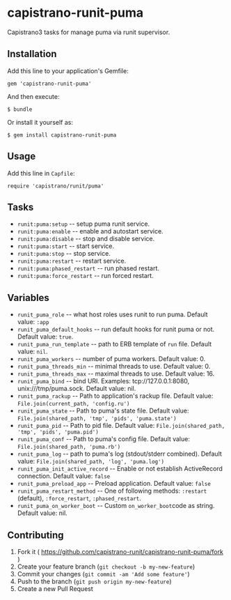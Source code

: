 # capistrano-runit-puma

Capistrano3 tasks for manage puma via runit supervisor.

## Installation

Add this line to your application's Gemfile:

    gem 'capistrano-runit-puma'

And then execute:

    $ bundle

Or install it yourself as:

    $ gem install capistrano-runit-puma

## Usage

Add this line in `Capfile`:
```
require 'capistrano/runit/puma'
```

## Tasks

* `runit:puma:setup` -- setup puma runit service.
* `runit:puma:enable` -- enable and autostart service.
* `runit:puma:disable` -- stop and disable service.
* `runit:puma:start` -- start service.
* `runit:puma:stop` -- stop service.
* `runit:puma:restart` -- restart service.
* `runit:puma:phased_restart` -- run phased restart.
* `runit:puma:force_restart` -- run forced restart.

## Variables

* `runit_puma_role` -- what host roles uses runit to run puma. Default value: `:app`
* `runit_puma_default_hooks` -- run default hooks for runit puma or not. Default value: `true`.
* `runit_puma_run_template` -- path to ERB template of `run` file. Default value: `nil`.
* `runit_puma_workers` -- number of puma workers. Default value: 0.
* `runit_puma_threads_min` -- minimal threads to use. Default value: 0.
* `runit_puma_threads_max` -- maximal threads to use. Default value: 16.
* `runit_puma_bind` -- bind URI. Examples: tcp://127.0.0.1:8080, unix:///tmp/puma.sock. Default value: nil.
* `runit_puma_rackup` -- Path to application's rackup file. Default value: `File.join(current_path, 'config.ru')`
* `runit_puma_state`  -- Path to puma's state file. Default value: `File.join(shared_path, 'tmp', 'pids', 'puma.state')`
* `runit_puma_pid` -- Path to pid file. Default value: `File.join(shared_path, 'tmp', 'pids', 'puma.pid')`
* `runit_puma_conf` -- Path to puma's config file. Default value: `File.join(shared_path, 'puma.rb')`
* `runit_puma_log` -- path to puma's log (stdout/stderr combined). Default value: `File.join(shared_path, 'log', 'puma.log')`
* `runit_puma_init_active_record` -- Enable or not establish ActiveRecord connection. Default value: `false`
* `runit_puma_preload_app` -- Preload application. Default value: `false`
* `runit_puma_restart_method` -- One of following methods: `:restart` (default), `:force_restart`, `:phased_restart`.
* `runit_puma_on_worker_boot` -- Custom `on_worker_boot`code as string. Default value: nil.

## Contributing

1. Fork it ( https://github.com/capistrano-runit/capistrano-runit-puma/fork )
2. Create your feature branch (`git checkout -b my-new-feature`)
3. Commit your changes (`git commit -am 'Add some feature'`)
4. Push to the branch (`git push origin my-new-feature`)
5. Create a new Pull Request
